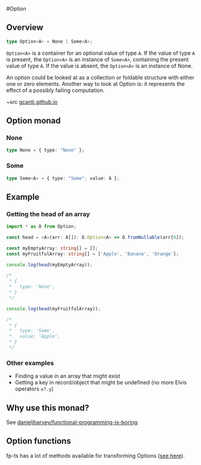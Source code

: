 #Option

## Overview

```typescript
type Option<A> = None | Some<A>;
```

`Option<A>` is a container for an optional value of type `A`. If the value of type `A` is present, the `Option<A>` is an instance of `Some<A>`, containing the present value of type `A`. If the value is absent, the `Option<A>` is an instance of None.

An option could be looked at as a collection or foldable structure with either one or zero elements. Another way to look at Option is: it represents the effect of a possibly failing computation.

~src [gcanti.github.io](https://gcanti.github.io/fp-ts/modules/Option.ts.html#option-overview)

## Option monad

### None

```typescript
type None = { type: "None" };
```

### Some

```typescript
type Some<A> = { type: "Some"; value: A };
```

## Example

### Getting the head of an array

```typescript
import * as O from Option;

const head = <A>(arr: A[]): O.Option<A> => O.fromNullable(arr[0]);

const myEmptyArray: string[] = [];
const myFruitfulArray: string[] = ['Apple', 'Banana', 'Orange'];

console.log(head(myEmptyArray));

/*
 * {
 *   type: 'None',
 * }
 */

console.log(head(myFruitfulArray));

/*
 * {
 *   type: 'Some',
 *   value: 'Apple',
 * }
 */

```

### Other examples

- Finding a value in an array that might exist
- Getting a key in record/object that might be undefined (no more Elvis operators `x?.y`)

## Why use this monad?

See [danieljharvey/functional-programming-is-boring](https://github.com/danieljharvey/functional-programming-is-boring/blob/master/slides/lesson1-option.md).

## Option functions

fp-ts has a lot of methods available for transforming Options ([see here](https://gcanti.github.io/fp-ts/modules/Option.ts.html#option-overview)).
